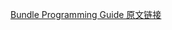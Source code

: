 [Bundle Programming Guide 原文链接](https://developer.apple.com/library/content/documentation/CoreFoundation/Conceptual/CFBundles/Introduction/Introduction.html#//apple_ref/doc/uid/10000123i)